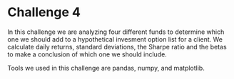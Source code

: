 # Challenge 4

In this challenge we are analyzing four different funds to determine which one we should add to a hypothetical invesment option list for a client. We calculate daily returns, standard deviations, the Sharpe ratio and the betas to make a conclusion of which one we should include.

Tools we used in this challenge are pandas, numpy, and matplotlib.